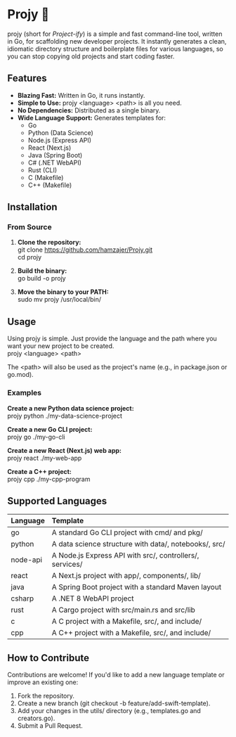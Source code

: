 # **Projy 🚀**

projy (short for *Project-ify*) is a simple and fast command-line tool, written in Go, for scaffolding new developer projects. It instantly generates a clean, idiomatic directory structure and boilerplate files for various languages, so you can stop copying old projects and start coding faster.

## **Features**

* **Blazing Fast:** Written in Go, it runs instantly.  
* **Simple to Use:** projy \<language\> \<path\> is all you need.  
* **No Dependencies:** Distributed as a single binary.  
* **Wide Language Support:** Generates templates for:  
  * Go  
  * Python (Data Science)  
  * Node.js (Express API)  
  * React (Next.js)  
  * Java (Spring Boot)  
  * C\# (.NET WebAPI)  
  * Rust (CLI)  
  * C (Makefile)  
  * C++ (Makefile)

## **Installation**

### **From Source**

1. **Clone the repository:**  
   git clone https://github.com/hamzajer/Projy.git  
   cd projy

3. **Build the binary:**  
   go build \-o projy

4. **Move the binary to your PATH:**  
   sudo mv projy /usr/local/bin/

## **Usage**

Using projy is simple. Just provide the language and the path where you want your new project to be created.  
projy \<language\> \<path\>

The \<path\> will also be used as the project's name (e.g., in package.json or go.mod).

### **Examples**

**Create a new Python data science project:**  
projy python ./my-data-science-project

**Create a new Go CLI project:**  
projy go ./my-go-cli

**Create a new React (Next.js) web app:**  
projy react ./my-web-app

**Create a C++ project:**  
projy cpp ./my-cpp-program

## **Supported Languages**

| Language | Template |
| :---- | :---- |
| go | A standard Go CLI project with cmd/ and pkg/ |
| python | A data science structure with data/, notebooks/, src/ |
| node-api | A Node.js Express API with src/, controllers/, services/ |
| react | A Next.js project with app/, components/, lib/ |
| java | A Spring Boot project with a standard Maven layout |
| csharp | A .NET 8 WebAPI project |
| rust | A Cargo project with src/main.rs and src/lib |
| c | A C project with a Makefile, src/, and include/ |
| cpp | A C++ project with a Makefile, src/, and include/ |

## **How to Contribute**

Contributions are welcome\! If you'd like to add a new language template or improve an existing one:

1. Fork the repository.  
2. Create a new branch (git checkout \-b feature/add-swift-template).  
3. Add your changes in the utils/ directory (e.g., templates.go and creators.go).  
4. Submit a Pull Request.
